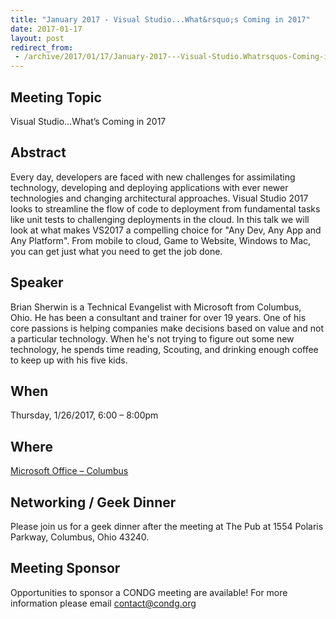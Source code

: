 ```yaml
---
title: "January 2017 - Visual Studio...What&rsquo;s Coming in 2017"
date: 2017-01-17
layout: post
redirect_from:
 - /archive/2017/01/17/January-2017---Visual-Studio.Whatrsquos-Coming-in-2017.aspx/index.html
---
```


## Meeting Topic

Visual Studio…What’s Coming in 2017

## Abstract

Every day, developers are faced with new challenges for assimilating technology, developing and deploying applications with ever newer technologies and changing architectural approaches. Visual Studio 2017 looks to streamline the flow of code to deployment from fundamental tasks like unit tests to challenging deployments in the cloud. In this talk we will look at what makes VS2017 a compelling choice for "Any Dev, Any App and Any Platform". From mobile to cloud, Game to Website, Windows to Mac, you can get just what you need to get the job done.

## Speaker

Brian Sherwin is a Technical Evangelist with Microsoft from Columbus, Ohio. He has been a consultant and trainer for over 19 years. One of his core passions is helping companies make decisions based on value and not a particular technology. When he's not trying to figure out some new technology, he spends time reading, Scouting, and drinking enough coffee to keep up with his five kids.

## When

Thursday, 1/26/2017, 6:00 – 8:00pm

## Where

[Microsoft Office – Columbus](http://maps.google.com/maps?f=q&amp;hl=en&amp;q=8800+Lyra+Dr.+Columbus,+OH+43240&amp;om=1)

## Networking / Geek Dinner

Please join us for a geek dinner after the meeting at The Pub at 1554 Polaris Parkway, Columbus, Ohio 43240.

## Meeting Sponsor

Opportunities to sponsor a CONDG meeting are available! For more information please email contact@condg.org

